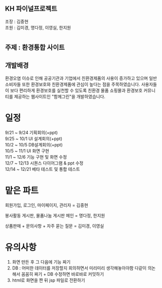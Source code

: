 
## KH 파이널프로젝트     
     
조장 : 김중현    
조원 : 김미경, 명다정, 이영실, 한지원

#

## 주제 : 환경통합 사이트      

## 개발배경 
 환경오염 이슈로 인해 공공기관과 기업에서 친환경제품의 사용이 증가하고 있으며 일반 소비자들 또한 환경보호와 친환경제품에 관심이 높다는 점을 주목하였습니다. 사용자들이 보다 편리하게 환경보호를 실천할 수 있도록 친환경 물품 쇼핑몰과 환경보호 커뮤니티를 제공하는 웹사이트인 "함께그린"을 개발하였습니다.
   
   
# 일정
9/21 ~ 9/24 기획회의(+ppt)   
9/25 ~ 10/1 UI 설계회의(+ppt)    
10/2 ~ 10/5 DB설계회의(+ppt)   
10/5 ~ 11/1 UI 화면 구현   
11/1 ~ 12/6 기능 구현 및 화면 수정   
12/7 ~ 12/13 시퀀스 다이어그램 & ppt 수정   
12/14 ~ 12/21 베타 테스트 및 통합 테스트      
   
   
# 맡은 파트
회원가입, 로그인, 마이페이지, 관리자 = 김중현

봉사활동 게시판, 물품나눔 게시판  메인 = 명다정, 한지원

상품판매 + 문의사항 + 자주 묻는 질문 =  김미경, 이영실

#

# 유의사항
1. 화면 만든 후 그 다음에 기능 짜기
2. DB : 어떠한 데이터를 저장할지 회의하면서 미리미리 생각해놓아야함
        다같이 의논해서 꼼꼼히 짜기
        + DB 수정하면 바로바로 커밋하기
3. html로 화면을 짠 뒤 jsp 파일로 전환하기

 
